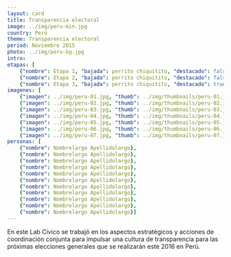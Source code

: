 ```yaml
---
layout: card
title: Transparencia electoral
image: ../img/peru-min.jpg
country: Perú
theme: Transparencia electoral
period: Noviembre 2015
photo: ../img/peru-bg.jpg
intro: 
etapas: [
	{"nombre": Etapa 1, "bajada": perrito chiquitito, "destacado": false}, 
	{"nombre": Etapa 2, "bajada": perrito chiquitito, "destacado": false},
	{"nombre": Etapa 3, "bajada": perrito chiquitito, "destacado": true}] 
imagenes: [
	{"imagen": ../img/peru-01.jpg, "thumb": ../img/thumbnails/peru-01.jpg}, 
	{"imagen": ../img/peru-02.jpg, "thumb": ../img/thumbnails/peru-02.jpg}, 
	{"imagen": ../img/peru-03.jpg, "thumb": ../img/thumbnails/peru-03.jpg}, 
	{"imagen": ../img/peru-04.jpg, "thumb": ../img/thumbnails/peru-04.jpg}, 
	{"imagen": ../img/peru-05.jpg, "thumb": ../img/thumbnails/peru-05.jpg}, 
	{"imagen": ../img/peru-06.jpg, "thumb": ../img/thumbnails/peru-06.jpg}, 
	{"imagen": ../img/peru-07.jpg, "thumb": ../img/thumbnails/peru-07.jpg}]
personas: [
	{"nombre": Nombrelargo Apellidolargo},
	{"nombre": Nombrelargo Apellidolargo},
	{"nombre": Nombrelargo Apellidolargo},
	{"nombre": Nombrelargo Apellidolargo},
	{"nombre": Nombrelargo Apellidolargo},
	{"nombre": Nombrelargo Apellidolargo},
	{"nombre": Nombrelargo Apellidolargo},
	{"nombre": Nombrelargo Apellidolargo},
	{"nombre": Nombrelargo Apellidolargo},
	{"nombre": Nombrelargo Apellidolargo},
	{"nombre": Nombrelargo Apellidolargo}]
---
```


En este Lab Cívico se trabajó en los aspectos estratégicos y acciones de coordinación conjunta para impulsar una cultura de transparencia para las próximas elecciones generales que se realizarán este 2016 en Perú.